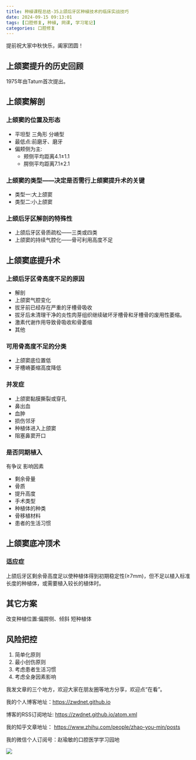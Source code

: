 ```yaml
---
title: 种植课程总结-35上颌后牙区种植技术的临床实战技巧
date: 2024-09-15 09:13:01
tags: [口腔修复, 种植, 网课, 学习笔记]
categories: 口腔修复
---
```

提前祝大家中秋快乐，阖家团圆！
## 上颌窦提升的历史回顾
1975年由Tatum首次提出。

## 上颌窦解剖
### 上颌窦的位置及形态
- 平坦型 三角形 分嵴型
- 最低点:前磨牙、磨牙
- 偏颊侧为主:
    - 颊侧平均距离4.1±1.1
    - 腭侧平均距离7.1±2.1
 
### 上颌窦的类型——决定是否需行上颌窦提升术的关键
- 类型一:大上颌窦
- 类型二:小上颌窦

### 上颌后牙区解剖的特殊性
- 上颌后牙区骨质疏松——三类或四类
- 上颌窦的持续气腔化——骨可利用高度不足

## 上颌窦底提升术
### 上颌后牙区骨高度不足的原因
- 解剖
- 上颌窦气腔变化
- 拔牙前已经存在严重的牙槽骨吸收
- 拔牙后未清理干净的炎性肉芽组织继续破坏牙槽骨和牙槽骨的废用性萎缩。
- 激素代谢作用导致骨吸收和骨萎缩
- 其他

### 可用骨高度不足的分类
- 上颌窦底位置低
- 牙槽嵴萎缩高度降低

### 并发症
- 上颌窦黏膜撕裂或穿孔
- 鼻出血
- 血肿
- 损伤邻牙
- 种植体进入上颌窦
- 阻塞鼻窦开口

### 是否同期植入
有争议
影响因素
- 剩余骨量
- 骨质
- 提升高度
- 手术类型
- 种植体的种类
- 骨移植材料
- 患者的生活习惯

## 上颌窦底冲顶术
### 适应症
上颌后牙区剩余骨高度足以使种植体得到初期稳定性(≥7mm)，但不足以植入标准长度的种植体，或需要植入较长的植体时。

## 其它方案
改变种植位置:偏腭侧、倾斜
短种植体

## 风险把控
1. 简单化原则
2. 最小创伤原则
3. 考虑患者生活习惯
4. 考虑全身因素影响





我发文章的三个地方，欢迎大家在朋友圈等地方分享，欢迎点“在看”。

我的个人博客地址：https://zwdnet.github.io

博客的RSS订阅地址: https://zwdnet.github.io/atom.xml

我的知乎文章地址： https://www.zhihu.com/people/zhao-you-min/posts

我的微信个人订阅号：赵瑜敏的口腔医学学习园地

![](https://zymblog-1258069789.cos.ap-chengdu.myqcloud.com/other/wx.jpg)


